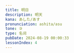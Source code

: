 ```yaml
---
title: 明日
description: 明天
kana: あした/あす
pronunciation: ashita/asu
tone: ③
type: 名词
pubDate: 2024-08-19 00:00:33
lessonIndex: 4
---
```

